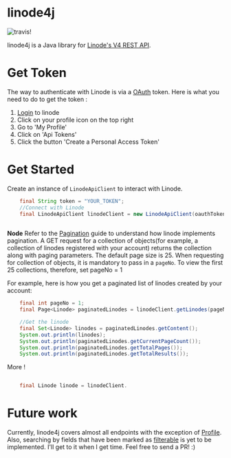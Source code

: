 # linode4j #

![travis!](https://travis-ci.org/ankushs92/linode4j.svg?branch=master "travis")

linode4j is a Java library for [Linode's V4 REST API](https://developers.linode.com/v4). 

# Get Token #

The way to authenticate with Linode is via a [OAuth](https://developers.linode.com/v4/access) token.
Here is what you need to do to get the token :

1. [Login](https://cloud.linode.com/linodes) to linode
2. Click on your profile icon on the top right
3. Go to 'My Profile'
4. Click on 'Api Tokens'
5. Click the button 'Create a Personal Access Token'


# Get Started #

Create an instance of `LinodeApiClient` to interact with Linode.

```java
    final String token = "YOUR_TOKEN";
    //Connect with Linode
    final LinodeApiClient linodeClient = new LinodeApiClient(oauthToken);
    
```

**Node** Refer to the [Pagination](https://developers.linode.com/v4/pagination) guide to understand how linode implements pagination. A GET request for a collection of objects(for example, a collection of linodes registered with your account) returns the collection along with paging parameters.
The default page size is 25. When requesting for collection of objects, it is mandatory to pass in a `pageNo`.
To view the first 25 collections, therefore, set pageNo = 1 
 
For example, here is how you get a paginated list of linodes created by your account:

```java
    final int pageNo = 1;
    final Page<Linode> paginatedLinodes = linodeClient.getLinodes(pageNo);

    //Get the linode
    final Set<Linode> linodes = paginatedLinodes.getContent();
    System.out.println(linodes);
    System.out.println(paginatedLinodes.getCurrentPageCount());
    System.out.println(paginatedLinodes.getTotalPages());
    System.out.println(paginatedLinodes.getTotalResults());
```

More !

```java

    final Linode linode = linodeClient.

```




# Future work #

Currently, linode4j covers almost all endpoints with the exception of [Profile](https://developers.linode.com/v4/reference/profile).
Also, searching by fields that have been marked as [filterable](https://developers.linode.com/v4/filtering) is yet to be implemented.
I'll get to it when I get time. Feel free to send a PR! :)
